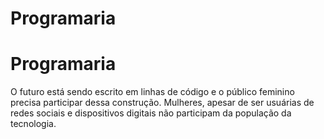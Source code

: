  <html>
  <head>
    <h1>Programaria</h1>
    
  </head>
  <h1>Programaria</h1>
  
  <body>
  <p> O futuro está sendo escrito em linhas de código e o
  público feminino precisa participar dessa construção.
  Mulheres, apesar de ser usuárias de redes sociais e 
  dispositivos digitais não participam da população
  da tecnologia.</p>
  
  </body>

  
